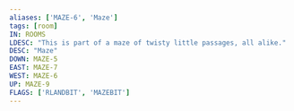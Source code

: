 ```yaml
---
aliases: ['MAZE-6', 'Maze']
tags: [room]
IN: ROOMS
LDESC: "This is part of a maze of twisty little passages, all alike."
DESC: "Maze"
DOWN: MAZE-5
EAST: MAZE-7
WEST: MAZE-6
UP: MAZE-9
FLAGS: ['RLANDBIT', 'MAZEBIT']
---
```

